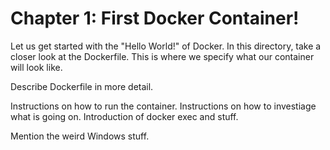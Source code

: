 # Chapter 1: First Docker Container!

Let us get started with the "Hello World!" of Docker. In this directory, take a closer look at the Dockerfile. This is where we specify what our container will look like.

Describe Dockerfile in more detail.

Instructions on how to run the container.
Instructions on how to investiage what is going on.
Introduction of docker exec and stuff.

Mention the weird Windows stuff.
